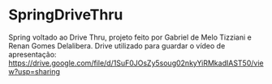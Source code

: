 # SpringDriveThru
Spring voltado ao Drive Thru, projeto feito por Gabriel de Melo Tizziani e Renan Gomes Delalibera.
Drive utilizado para guardar o vídeo de apresentação: https://drive.google.com/file/d/1SuF0JOsZy5soug02nkyYiRMkadIAST50/view?usp=sharing
